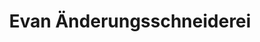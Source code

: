 ---
title: "Evan Änderungsschneiderei"
url: /reckenfeld/evan-aenderungsschneiderei/
shop: Schneiderei
---